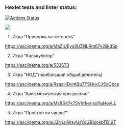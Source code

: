 ### Hexlet tests and linter status:
[![Actions Status](https://github.com/tonyshh/python-project-49/workflows/hexlet-check/badge.svg)](https://github.com/tonyshh/python-project-49/actions)

<a href="https://codeclimate.com/github/tonyshh/python-project-49/maintainability"><img src="https://api.codeclimate.com/v1/badges/8b77c728aa79402f8064/maintainability" /></a>

1. Игра "Проверка на чётность"

https://asciinema.org/a/MaZlUEyo8UZNLRm67v2iik3Sp

2. Игра "Калькулятор"

https://asciinema.org/a/533673

3. Игра "НОД"(наибольший общий делитель)

https://asciinema.org/a/RzaaHDvrABu7T5HvkCJSxQpcs

4. Игра "Арифметическая прогрессия"

https://asciinema.org/a/Ms8S47k7SVhrkerjsoNuHoyLL

5. Игра "Простое ли число?"

https://asciinema.org/a/J3NLuNrsyUsYoGBbiokbTB19T


